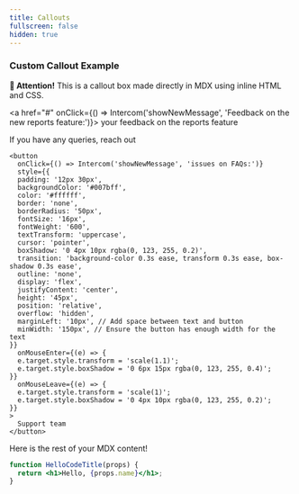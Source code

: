 ```yaml
---
title: Callouts
fullscreen: false
hidden: true
---
```

### Custom Callout Example

<div
  style={{
  border: "2px solid #4caf50", 
  borderRadius: "8px", 
  backgroundColor: "#e8f5e9", 
  padding: "16px", 
  margin: "16px 0", 
  fontFamily: "Arial, sans-serif"
}}
>
  <strong>📢 Attention!</strong> This is a callout box made directly in MDX using inline HTML and CSS.

  <a href="#" onClick={() => Intercom('showNewMessage', 'Feedback on the new reports feature:')}>
    your feedback on the reports feature
  </a>

  <div style={{ display: 'flex', alignItems: 'center' }}>
    <span
      style={{
      marginLeft: '10px',
      fontSize: '18px', // Increase text size
      whiteSpace: 'nowrap', // Ensure text stays in one line
    }}
    >
      If you have any queries, reach out
    </span>

    <button
      onClick={() => Intercom('showNewMessage', 'issues on FAQs:')}
      style={{
      padding: '12px 30px',
      backgroundColor: '#007bff',
      color: '#ffffff',
      border: 'none',
      borderRadius: '50px',
      fontSize: '16px',
      fontWeight: '600',
      textTransform: 'uppercase',
      cursor: 'pointer',
      boxShadow: '0 4px 10px rgba(0, 123, 255, 0.2)',
      transition: 'background-color 0.3s ease, transform 0.3s ease, box-shadow 0.3s ease',
      outline: 'none',
      display: 'flex',
      justifyContent: 'center',
      height: '45px',
      position: 'relative',
      overflow: 'hidden',
      marginLeft: '10px', // Add space between text and button
      minWidth: '150px', // Ensure the button has enough width for the text
    }}
      onMouseEnter={(e) => {
      e.target.style.transform = 'scale(1.1)';
      e.target.style.boxShadow = '0 6px 15px rgba(0, 123, 255, 0.4)';
    }}
      onMouseLeave={(e) => {
      e.target.style.transform = 'scale(1)';
      e.target.style.boxShadow = '0 4px 10px rgba(0, 123, 255, 0.2)';
    }}
    >
      Support team
    </button>
  </div>
</div>

Here is the rest of your MDX content!

```jsx title="/src/components/HelloCodeTitle.js"
function HelloCodeTitle(props) {
  return <h1>Hello, {props.name}</h1>;
}
```